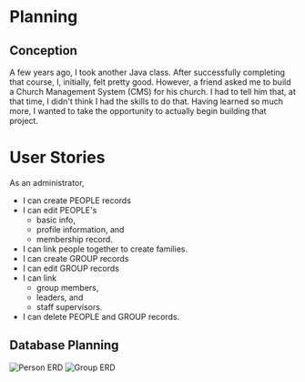 # Planning
## Conception
A few years ago, I took another Java class. After successfully completing that course, I, initially, felt pretty good. However, a friend asked me to build a Church Management System (CMS) for his church. I had to tell him that, at that time, I didn't think I had the skills to do that. Having learned so much more, I wanted to take the opportunity to actually begin building that project.

# User Stories
As an administrator,
* I can create PEOPLE records
* I can edit PEOPLE's<br> 
  - basic info,<br> 
  - profile information, and<br>
  - membership record.
* I can link people together to create families.
* I can create GROUP records
* I can edit GROUP records
* I can link 
  - group members<People>,
  - leaders, and
  - staff supervisors.
* I can delete PEOPLE and GROUP records.

## Database Planning
![Person ERD](https://github.com/nateonmission/church_manager_api/tree/master/planning/IMG_8855.jpg "PEOPLE ERD")
![Group ERD](https://github.com/nateonmission/church_manager_api/tree/master/planning/IMG_8856.jpg "GROUP ERD")
  
